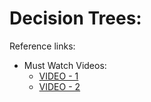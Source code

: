 # Decision Trees:

Reference links:
- Must Watch Videos:
  - [VIDEO - 1](https://youtu.be/_L39rN6gz7Y)
  - [VIDEO - 2](https://youtu.be/wpNl-JwwplA)
